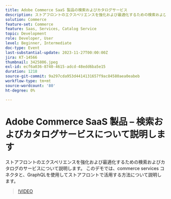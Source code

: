```yaml
---
title: Adobe Commerce SaaS 製品の検索およびカタログサービス
description: ストアフロントのエクスペリエンスを強化および最適化するための検索およびカタログのサービスについて説明します。  このデモでは、commerce services コネクタと、GraphQLを使用してストアフロントで活用する方法について説明します。
solution: Commerce
feature-set: Commerce
feature: Saas, Services, Catalog Service
topic: Development
role: Developer, User
level: Beginner, Intermediate
doc-type: Event
last-substantial-update: 2023-11-27T00:00:00Z
jira: KT-14566
thumbnail: 3425806.jpeg
exl-id: ecf6a036-8740-4615-adcd-48edd6ba5e15
duration: 1218
source-git-commit: 9a297cda953d4414131657f9ac84580aea0eabeb
workflow-type: tm+mt
source-wordcount: '80'
ht-degree: 0%

---
```


# Adobe Commerce SaaS 製品 – 検索およびカタログサービスについて説明します

ストアフロントのエクスペリエンスを強化および最適化するための検索およびカタログのサービスについて説明します。  このデモでは、commerce services コネクタと、GraphQLを使用してストアフロントで活用する方法について説明します。

>[!VIDEO](https://video.tv.adobe.com/v/3454726/?learn=on&captions=jpn)
